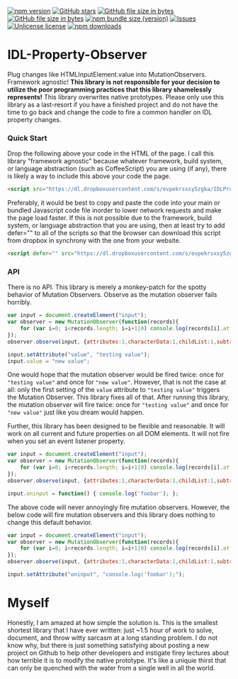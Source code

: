 [![npm version](http://img.shields.io/npm/v/idl-property-observer.svg?label=version)](https://npmjs.org/package/idl-property-observer "View this project on npm")
[![GitHub stars](https://img.shields.io/github/stars/anonyco/IDL-Property-Observer.svg?style=social)](https://github.com/anonyco/IDL-Property-Observer/stargazers "View others who have stared this repository")
[![GitHub file size in bytes](https://img.shields.io/github/size/anonyco/IDL-Property-Observer/dist/IDLPropertyObserver.min.js.svg?label=without%20gzip)](https://github.com/anonyco/IDL-Property-Observer/blob/master/dist/IDLPropertyObserver.min.js "File without gzip")
[![GitHub file size in bytes](https://img.shields.io/github/size/anonyco/IDL-Property-Observer/blob/master/IDLPropertyObserver.min.js.gz.svg?label=gzip%20applied)](https://github.com/anonyco/IDL-Property-Observer/blob/master/IDLPropertyObserver.min.js.gz "Gzipped file")
[![npm bundle size (version)](https://img.shields.io/bundlephobia/min/idl-property-observer/latest.svg?color=maroon&label=NPM%20bundle%20size)](https://npmjs.org/package/idl-property-observer "View this project on npm")
[![Issues](http://img.shields.io/github/issues/anonyco/IDL-Property-Observer.svg)]( https://github.com/anonyco/IDL-Property-Observer/issues )
[![Unlicense license](http://img.shields.io/badge/license-Unlicense-brightgreen.svg)](https://unlicense.org/ "This project's liscence")
[![npm downloads](https://img.shields.io/npm/dt/idl-property-observer.svg)](https://npmjs.org/package/idl-property-observer "View this project on npm")


# IDL-Property-Observer
Plug changes like HTMLInputElement.value into MutationObservers. Framework agnostic! **This library is not responsible for your decision to utilize the poor programming practices that this library shamelessly represents!** This library overwrites native prototypes. Please only use this library as a last-resort if you have a finished project and do not have the time to go back and change the code to fire a common handler on IDL property changes.

### Quick Start

Drop the following above your code in the HTML of the page. I call this library "framework agnostic" because whatever framework, build system, or language abstraction (such as CoffeeScript) you are using (if any), there is likely a way to include this above your code the page.


````HTML
<script src="https://dl.dropboxusercontent.com/s/evpekrsxsy5zgka/IDLPropertyObserver.min.js?dl=0" type="text/javascript"></script>
````

Preferably, it would be best to copy and paste the code into your main or bundled Javascript code file inorder to lower network requests and make the page load faster. If this is not possible due to the framework, build system, or language abstraction that you are using, then at least try to add defer="" to all of the scripts so that the browser can download this script from dropbox in synchrony with the one from your website.


````HTML
<script defer="" src="https://dl.dropboxusercontent.com/s/evpekrsxsy5zgka/IDLPropertyObserver.min.js?dl=0" type="text/javascript"></script>
````

### API

There is no API. This library is merely a monkey-patch for the spotty behavior of Mutation Observers. Observe as the mutation observer fails horribly.

```Javascript
var input = document.createElement("input");
var observer = new MutationObserver(function(records){
	for (var i=0; i<records.length; i=i+1|0) console.log(records[i].attributeName, ' changed!');
});
observer.observe(input, {attributes:1,characterData:1,childList:1,subtree:1,attributeOldValue:1});

input.setAttribute("value", "testing value");
input.value = "new value";
```

One would hope that the mutation observer would be fired twice: once for `"testing value"` and once for `"new value"`. However, that is not the case at all: only the first setting of the `value` attribute to `"testing value"` triggers the Mutation Observer. This library fixes all of that. After running this library, the mutation observer will fire twice: once for `"testing value"` and once for `"new value"` just like you dream would happen.

Further, this library has been designed to be flexible and reasonable. It will work on all current and future properties on all DOM elements. It will not fire when you set an event listener property.


```Javascript
var input = document.createElement("input");
var observer = new MutationObserver(function(records){
	for (var i=0; i<records.length; i=i+1|0) console.log(records[i].attributeName, ' changed!');
});
observer.observe(input, {attributes:1,characterData:1,childList:1,subtree:1,attributeOldValue:1});

input.oninput = function() { console.log('foobar'); };
```

The above code will never annoyingly fire mutation observers. However, the below code will fire mutation observers and this library does nothing to change this default behavior.


```Javascript
var input = document.createElement("input");
var observer = new MutationObserver(function(records){
	for (var i=0; i<records.length; i=i+1|0) console.log(records[i].attributeName, ' changed!');
});
observer.observe(input, {attributes:1,characterData:1,childList:1,subtree:1,attributeOldValue:1});

input.setAttribute("oninput", "console.log('foobar');");
```


# Myself

Honestly, I am amazed at how simple the solution is. This is the smallest shortest library that I have ever written: just ~1.5 hour of work to solve, document, and throw witty sarcasm at a long standing problem. I do not know why, but there is just something satisfying about posting a new project on Github to help other developers and instigate firey lectures about how terrible it is to modify the native prototype. It's like a uniquie thirst that can only be quenched with the water from a single well in all the world.
